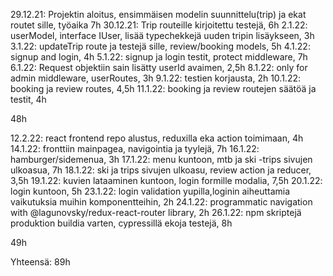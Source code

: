 29.12.21: Projektin aloitus, ensimmäisen modelin suunnittelu(trip) ja ekat routet sille, työaika 7h
30.12.21: Trip routeille kirjoitettu testejä, 6h
2.1.22: userModel, interface IUser, lisää typechekkejä uuden tripin lisäykseen, 3h
3.1.22: updateTrip route ja testejä sille, review/booking models, 5h
4.1.22: signup and login, 4h
5.1.22: signup ja login testit, protect middleware, 7h
6.1.22: Request objektiin sain lisätty userId avaimen, 2,5h
8.1.22: only for admin middleware, userRoutes, 3h
9.1.22: testien korjausta, 2h
10.1.22: booking ja review routes, 4,5h
11.1.22: booking ja review routejen säätöä ja testit, 4h

48h

12.2.22: react frontend repo alustus, reduxilla eka action toimimaan, 4h
14.1.22: fronttiin mainpagea, navigointia ja tyylejä, 7h
16.1.22: hamburger/sidemenua, 3h
17.1.22: menu kuntoon, mtb ja ski -trips sivujen ulkoasua, 7h
18.1.22: ski ja trips sivujen ulkoasu, review action ja reducer, 3,5h
19.1.22: kuvien lataaminen kuntoon, login formille modalia, 7,5h
20.1.22: login kuntoon, 5h
23.1.22: login validation yupilla,loginin aiheuttamia vaikutuksia muihin komponentteihin, 2h
24.1.22: programmatic navigation with @lagunovsky/redux-react-router library, 2h
26.1.22: npm skriptejä produktion buildia varten, cypressillä ekoja testejä, 8h

49h

Yhteensä:
89h

